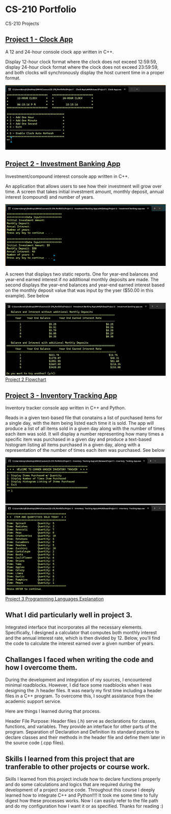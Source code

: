 # CS-210 Portfolio
CS-210 Projects

## [Project 1 - Clock App](Project%201%20-%20Clock%20App)
A 12 and 24-hour console clock app written in C++.

Display 12-hour clock format where the clock does not exceed 12:59:59, display 24-hour clock format where the clock does not exceed 23:59:59,
and both clocks will synchronously  display the host current time in a proper format.

![Image](images/Clock-App.jpg)

## [Project 2 - Investment Banking App](Project%202%20-%20Investment%20Banking%20App)
Investment/compound interest console app written in C++.

An application that allows users to see how their investment will grow over time.
A screen that takes initial investment amount, monthly deposit, annual interest (compound) and number of years.

![Image](images/Investment_input.png)

A screen that displays two static reports. One for year-end balances and year-end earned interest if no additional monthly deposits are made. The second displays the year-end balances and year-end earned interest based on the monthly deposit value that was input by the yser ($50.00 in this example). See below

![Image](images/Investment_output.jpg)
[Project 2 Flowchart](docs/Project%202%20Flowchart.pdf)

## [Project 3 - Inventory Tracking App](Project%203%20-%20Inventory%20%20Tracking%20App)
Inventory tracker console app written in C++ and Python.

Reads in a given text-based file that conatains a list of purchased items for a single day, with the item being listed each time it is sold. The app will produce a list of all items sold in a given day along with the number of times each item was sold. It will display a number representing how many times a specific item was purchased in a given day and produce a text-based histogram listing all items purchased in a given day, along with a representation of the number of times each item was purchased. See below

![Image](images/Inventory_app_menu.png)  
![Image](images/Inventory_app_items_sold_option.png) 
[Project 3 Programming Languages Explanation](docs/Project%203%20Programming%20Language%20Explanation.pdf)

## What I did particularly well in project 3.
Integrated interface that incorporates all the necessary elements. Specifically, I designed a calculator that computes both monthly interest and the annual interest rate, which is then divided by 12. Below, you’ll find the code to calculate the interest earned over a given number of years.

## Challanges I faced when writing the code and how I overcome them.
During the development and integration of my sources, I encountered minimal roadblocks. However, I did face some roadblocks when I was designing the .h header files. It was nearly my first time including a header files in a C++ program. To overcome this, I sought assistance from the academic support service.

Here are things I learned during that process.

Header File Purpose: Header files (.h) serve as declarations for classes, functions, and variables. They provide an interface for other parts of the program.
Separation of Declaration and Definition its standard practice to declare classes and their methods in the header file and define them later in the source code (.cpp files).

## Skills I learned from this project that are tranferable to other projects or course work.
Skills I learned from this project include how to declare functions properly and do some calculations and logics that are required during the development of a project source code. Throughout this course I deeply learned how to integrate C++ and Python!!!! It took me some time to fully digest how these processes works. Now I can easily refer to the file path and do my configuration how I want it or as specified.
Thanks for reading :)
